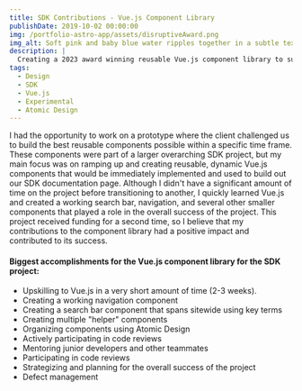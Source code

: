 ```yaml
---
title: SDK Contributions - Vue.js Component Library
publishDate: 2019-10-02 00:00:00
img: /portfolio-astro-app/assets/disruptiveAward.png
img_alt: Soft pink and baby blue water ripples together in a subtle texture.
description: |
  Creating a 2023 award winning reusable Vue.js component library to support and build the SDK documentation website with
tags:
  - Design
  - SDK
  - Vue.js
  - Experimental
  - Atomic Design
---
```


I had the opportunity to work on a prototype where the client challenged us to build the best reusable components possible within a specific time frame. These components were part of a larger overarching SDK project, but my main focus was on ramping up and creating reusable, dynamic Vue.js components that would be immediately implemented and used to build out our SDK documentation page. Although I didn't have a significant amount of time on the project before transitioning to another, I quickly learned Vue.js and created a working search bar, navigation, and several other smaller components that played a role in the overall success of the project. This project received funding for a second time, so I believe that my contributions to the component library had a positive impact and contributed to its success.

#### Biggest accomplishments for the Vue.js component library for the SDK project:

- Upskilling to Vue.js in a very short amount of time (2-3 weeks).
- Creating a working navigation component
- Creating a search bar component that spans sitewide using key terms
- Creating multiple "helper" components
- Organizing components using Atomic Design
- Actively participating in code reviews
- Mentoring junior developers and other teammates
- Participating in code reviews
- Strategizing and planning for the overall success of the project
- Defect management

